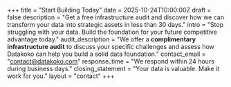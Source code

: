 +++
title = "Start Building Today"
date = 2025-10-24T10:00:00Z
draft = false
description = "Get a free infrastructure audit and discover how we can transform your data into strategic assets in less than 30 days."
intro = "Stop struggling with your data. Build the foundation for your future competitive advantage today."
audit_description = "We offer a **complimentary infrastructure audit** to discuss your specific challenges and assess how Datakoko can help you build a solid data foundation."
contact_email = "contact@datakoko.com"
response_time = "We respond within 24 hours during business days."
closing_statement = "Your data is valuable. Make it work for you."
layout = "contact"
+++
